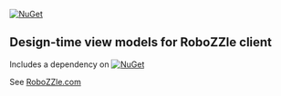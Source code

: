 [![NuGet](https://img.shields.io/nuget/v/RoboZZle.DesignTime.svg)](https://www.nuget.org/packages/RoboZZle.DesignTime/)

## Design-time view models for RoboZZle client

Includes a dependency
on [![NuGet](https://img.shields.io/nuget/v/RoboZZle.ViewModels.svg)](https://www.nuget.org/packages/RoboZZle.ViewModels/)

See [RoboZZle.com](http://www.robozzle.com/)